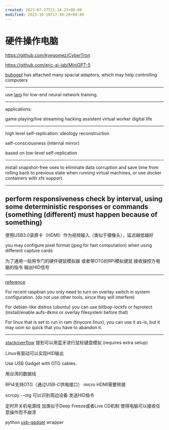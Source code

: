 ```yaml
---
created: 2023-07-27T21:14:23+08:00
modified: 2023-10-18T17:38:20+08:00
---
```


# 硬件操作电脑

https://github.com/kyegomez/CyberTron

https://github.com/eric-ai-lab/MiniGPT-5

[bubogpt](https://bubo-gpt.github.io/) has attached many spacial adaptors, which may help controlling computers 

----

use [larq](https://github.com/larq/larq) for low-end neural network training.

----

applications:

game playing/live streaming
hacking
assistent
virtual worker
digital life

----

high level self-replication: ideology reconstruction

self-consciousness (internal mirror)

based on low-level self-replication

----

install snapshot-free oses to eliminate data corruption and save time from rolling back to previous state when running virtual machines, or use docker containers with xfs support.

----

perform responsiveness check by interval, using some deterministic responses or commands (something (different) must happen because of something)
----

使用USB3.0录屏卡（HDMI）作为视频输入（类似于摄像头），延迟越低越好

you may configure pixel format (jpeg for fast computation) when using different capture cards

为了通用一般用专门的硬件键鼠模拟器 或者带OTG的RPi模拟键鼠 接收操控方电脑的指令 输出HID信号

----

[reference](https://raspberrypi.stackexchange.com/questions/7101/raspberry-pi-live-boot-or-read-only-distro)

For recent raspbian you only need to turn on overlay switch in system configuration. (do not use other tools, since they will interfere)

For debian-like distros (ubuntu) you can use bilibop-lockfs or fsprotect (install/enable aufs-dkms or overlay filesystem before that)

For linux that is set to run in ram (tinycore linux), you can use it as-is, but it may oom so quick that you have to abandon it.

----

[stackoverflow](https://superuser.com/questions/1128365/simulate-usb-keyboard-from-machine#) 提到可以用蓝牙进行鼠标键盘模拟 (requires extra setup)

Linux有驱动可以实现HID输出

Use USB Gadget with OTG cables.

用台湾的数据线

RPi4支持OTG（通过USB-C供电接口） micro HDMI需要转接


scrcpy --otg 可以识别周边设备 发送HID指令

定时开关机电源线 加类似于Deep Freeze或者Live CD机制 使得电脑可以接收任意操作而不崩溃

python [usb-gadget](https://pypi.org/project/usb-gadget/) wrapper
